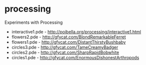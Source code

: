 processing
==========

Experiments with Processing

* interactive1.pde - http://poibella.org/processing/interactive1.html
* flowers2.pde - http://gfycat.com/BlondRemarkableFerret
* flowers1.pde - http://gfycat.com/DistantThirstyBushbaby
* circles3.pde - http://gfycat.com/TameCreamyBadger
* circles2.pde - http://gfycat.com/SharpRapidBobwhite
* circles1.pde - http://gfycat.com/EnormousDishonestArthropods
